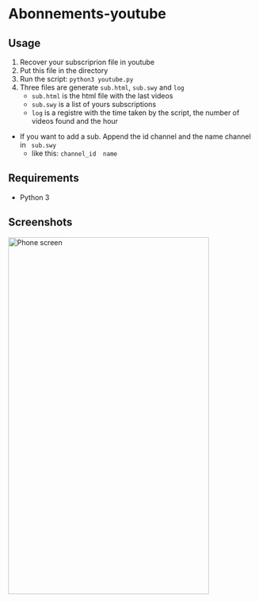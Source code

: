 # Abonnements-youtube

## Usage
1. Recover your subscriprion file in youtube
2. Put this file in the directory
3. Run the script:
``` python3 youtube.py ```
4. Three files are generate `sub.html`, `sub.swy` and `log`
    - `sub.html` is the html file with the last videos
    - `sub.swy` is a list of yours subscriptions
    - `log` is a registre with the time taken by the script, the number of videos found and the hour
- If you want to add a sub. Append the id channel and the name channel in ` sub.swy`
    - like this: ```channel_id	name ```

## Requirements
- Python 3


## Screenshots
<p><img src="./screenshot/index.pnj" alt="Phone screen" width=405px height=720px></p>
